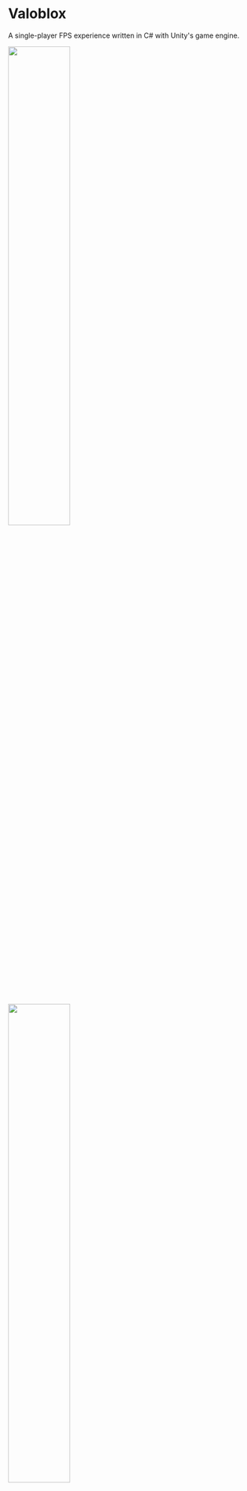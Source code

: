 # Valoblox
A single-player FPS experience written in C# with Unity's game engine.

<img src="https://user-images.githubusercontent.com/20495218/127544569-ded314b8-aad8-427c-844e-0e727bdd909a.png" width=50% height=50%>

<img src="https://user-images.githubusercontent.com/20495218/127544610-56f8a6d7-81b1-4d82-a031-9c785dd21c56.png" width=50% height=50%>
